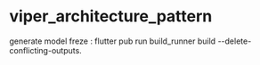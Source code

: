 # viper_architecture_pattern

generate model freze :
flutter pub run build_runner build --delete-conflicting-outputs.
